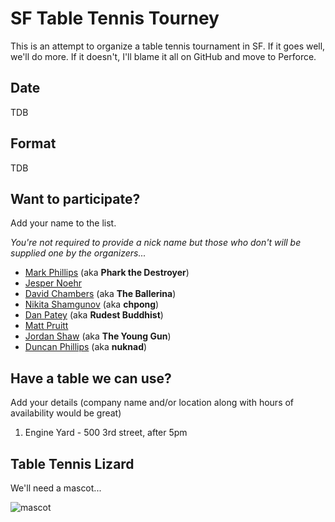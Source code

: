 # SF Table Tennis Tourney 	

This is an attempt to organize a table tennis tournament in SF. If it goes well, we'll do more. If it doesn't, I'll blame it all on GitHub and move to Perforce. 

## Date 

TDB 

## Format 

TDB

## Want to participate?

Add your name to the list.

_You're not required to provide a nick name but those who don't will be supplied one by the organizers..._

* [Mark Phillips](https://twitter.com/pharkmillups) (aka **Phark the Destroyer**)
* [Jesper Noehr](https://twitter.com/jespern)
* [David Chambers](https://twitter.com/davidchambers) (aka **The Ballerina**)
* [Nikita Shamgunov](https://twitter.com/#!/NikitaShamgunov) (aka **chpong**)
* [Dan Patey](https://twitter.com/DanPatey) (aka **Rudest Buddhist**)
* [Matt Pruitt](https://twitter.com/guitsaru)
* [Jordan Shaw](https://github.com/jshaw127) (aka **The Young Gun**)
* [Duncan Phillips](https://twitter.com/nuknad) (aka **nuknad**)

## Have a table we can use?

Add your details (company name and/or location along with hours of availability would be great)

1. Engine Yard - 500 3rd street, after 5pm

## Table Tennis Lizard 

We'll need a mascot... 

![mascot](https://github.com/PharkMillups/sf-table-tennis-tourney/raw/master/assets/tt.jpg)



